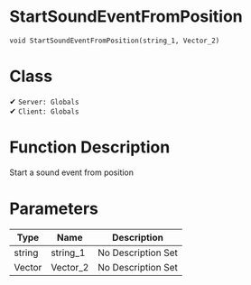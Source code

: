 # StartSoundEventFromPosition
```
void StartSoundEventFromPosition(string_1, Vector_2)
```
# Class
✔ `Server: Globals`  
✔ `Client: Globals`  

# Function Description
Start a sound event from position
# Parameters
Type|Name|Description
--|--|--
string|string_1|No Description Set
Vector|Vector_2|No Description Set
